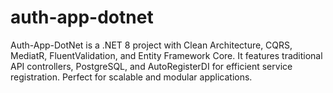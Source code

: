 # auth-app-dotnet
Auth-App-DotNet is a .NET 8 project with Clean Architecture, CQRS, MediatR, FluentValidation, and Entity Framework Core. It features traditional API controllers, PostgreSQL, and AutoRegisterDI for efficient service registration. Perfect for scalable and modular applications.
